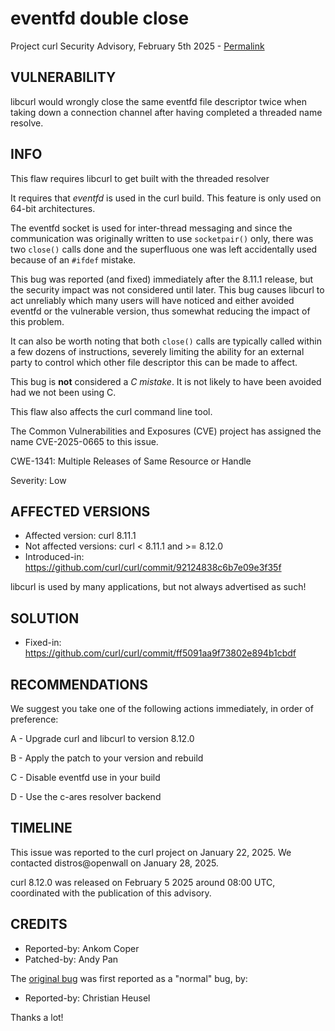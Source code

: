 eventfd double close
====================

Project curl Security Advisory, February 5th 2025 -
[Permalink](https://curl.se/docs/CVE-2025-0665.html)

VULNERABILITY
-------------

libcurl would wrongly close the same eventfd file descriptor twice when taking
down a connection channel after having completed a threaded name resolve.

INFO
----

This flaw requires libcurl to get built with the threaded resolver

It requires that *eventfd* is used in the curl build. This feature is only
used on 64-bit architectures.

The eventfd socket is used for inter-thread messaging and since the
communication was originally written to use `socketpair()` only, there was two
`close()` calls done and the superfluous one was left accidentally used
because of an `#ifdef` mistake.

This bug was reported (and fixed) immediately after the 8.11.1 release, but
the security impact was not considered until later. This bug causes libcurl to
act unreliably which many users will have noticed and either avoided eventfd
or the vulnerable version, thus somewhat reducing the impact of this problem.

It can also be worth noting that both `close()` calls are typically called
within a few dozens of instructions, severely limiting the ability for an
external party to control which other file descriptor this can be made to
affect.

This bug is **not** considered a *C mistake*. It is not likely to have been
avoided had we not been using C.

This flaw also affects the curl command line tool.

The Common Vulnerabilities and Exposures (CVE) project has assigned the name
CVE-2025-0665 to this issue.

CWE-1341: Multiple Releases of Same Resource or Handle

Severity: Low

AFFECTED VERSIONS
-----------------

- Affected version: curl 8.11.1
- Not affected versions: curl < 8.11.1 and >= 8.12.0
- Introduced-in: https://github.com/curl/curl/commit/92124838c6b7e09e3f35f

libcurl is used by many applications, but not always advertised as such!

SOLUTION
------------

- Fixed-in: https://github.com/curl/curl/commit/ff5091aa9f73802e894b1cbdf

RECOMMENDATIONS
---------------

We suggest you take one of the following actions immediately, in order of
preference:

 A - Upgrade curl and libcurl to version 8.12.0

 B - Apply the patch to your version and rebuild

 C - Disable eventfd use in your build
 
 D - Use the c-ares resolver backend

TIMELINE
---------

This issue was reported to the curl project on January 22, 2025. We contacted
distros@openwall on January 28, 2025.

curl 8.12.0 was released on February 5 2025 around 08:00 UTC, coordinated with
the publication of this advisory.

CREDITS
-------

- Reported-by: Ankom Coper
- Patched-by: Andy Pan

The [original bug](https://github.com/curl/curl/issues/15725) was first
reported as a "normal" bug, by:

- Reported-by: Christian Heusel

Thanks a lot!
